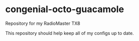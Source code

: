 # congenial-octo-guacamole
Repository for my RadioMaster TX8

This repository should help keep all of my configs up to date.